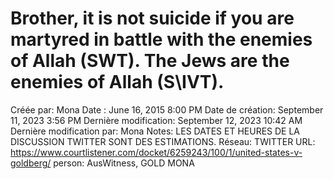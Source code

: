 # Brother, it is not suicide if you are martyred in battle with the enemies of Allah (SWT). The Jews are the enemies of Allah (S\IVT).

Créée par: Mona
Date : June 16, 2015 8:00 PM
Date de création: September 11, 2023 3:56 PM
Dernière modification: September 12, 2023 10:42 AM
Dernière modification par: Mona
Notes: LES DATES ET HEURES DE LA DISCUSSION TWITTER SONT DES ESTIMATIONS.
Réseau: TWITTER
URL: https://www.courtlistener.com/docket/6259243/100/1/united-states-v-goldberg/
person: AusWitness, GOLD MONA